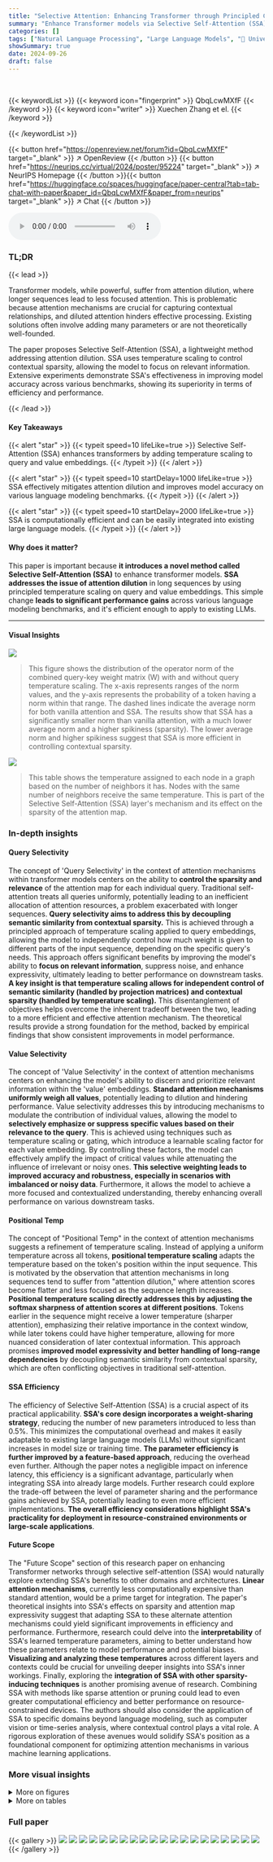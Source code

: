 ```yaml
---
title: "Selective Attention: Enhancing Transformer through Principled Context Control"
summary: "Enhance Transformer models via Selective Self-Attention (SSA), a principled context control method that boosts accuracy and efficiency."
categories: []
tags: ["Natural Language Processing", "Large Language Models", "🏢 University of Michigan",]
showSummary: true
date: 2024-09-26
draft: false
---
```


<br>

{{< keywordList >}}
{{< keyword icon="fingerprint" >}} QbqLcwMXfF {{< /keyword >}}
{{< keyword icon="writer" >}} Xuechen Zhang et el. {{< /keyword >}}
 
{{< /keywordList >}}

{{< button href="https://openreview.net/forum?id=QbqLcwMXfF" target="_blank" >}}
↗ OpenReview
{{< /button >}}
{{< button href="https://neurips.cc/virtual/2024/poster/95224" target="_blank" >}}
↗ NeurIPS Homepage
{{< /button >}}{{< button href="https://huggingface.co/spaces/huggingface/paper-central?tab=tab-chat-with-paper&paper_id=QbqLcwMXfF&paper_from=neurips" target="_blank" >}}
↗ Chat
{{< /button >}}



<audio controls>
    <source src="https://ai-paper-reviewer.com/QbqLcwMXfF/podcast.wav" type="audio/wav">
    Your browser does not support the audio element.
</audio>


### TL;DR


{{< lead >}}

Transformer models, while powerful, suffer from attention dilution, where longer sequences lead to less focused attention.  This is problematic because attention mechanisms are crucial for capturing contextual relationships, and diluted attention hinders effective processing. Existing solutions often involve adding many parameters or are not theoretically well-founded.

The paper proposes Selective Self-Attention (SSA), a lightweight method addressing attention dilution.  SSA uses temperature scaling to control contextual sparsity, allowing the model to focus on relevant information.  Extensive experiments demonstrate SSA's effectiveness in improving model accuracy across various benchmarks, showing its superiority in terms of efficiency and performance.

{{< /lead >}}


#### Key Takeaways

{{< alert "star" >}}
{{< typeit speed=10 lifeLike=true >}} Selective Self-Attention (SSA) enhances transformers by adding temperature scaling to query and value embeddings. {{< /typeit >}}
{{< /alert >}}

{{< alert "star" >}}
{{< typeit speed=10 startDelay=1000 lifeLike=true >}} SSA effectively mitigates attention dilution and improves model accuracy on various language modeling benchmarks. {{< /typeit >}}
{{< /alert >}}

{{< alert "star" >}}
{{< typeit speed=10 startDelay=2000 lifeLike=true >}} SSA is computationally efficient and can be easily integrated into existing large language models. {{< /typeit >}}
{{< /alert >}}

#### Why does it matter?
This paper is important because **it introduces a novel method called Selective Self-Attention (SSA)** to enhance transformer models.  **SSA addresses the issue of attention dilution** in long sequences by using principled temperature scaling on query and value embeddings. This simple change **leads to significant performance gains** across various language modeling benchmarks, and it's efficient enough to apply to existing LLMs.

------
#### Visual Insights



![](https://ai-paper-reviewer.com/QbqLcwMXfF/figures_4_1.jpg)

> This figure shows the distribution of the operator norm of the combined query-key weight matrix (W) with and without query temperature scaling.  The x-axis represents ranges of the norm values, and the y-axis represents the probability of a token having a norm within that range. The dashed lines indicate the average norm for both vanilla attention and SSA. The results show that SSA has a significantly smaller norm than vanilla attention, with a much lower average norm and a higher spikiness (sparsity).  The lower average norm and higher spikiness suggest that SSA is more efficient in controlling contextual sparsity.





![](https://ai-paper-reviewer.com/QbqLcwMXfF/tables_6_1.jpg)

> This table shows the temperature assigned to each node in a graph based on the number of neighbors it has.  Nodes with the same number of neighbors receive the same temperature. This is part of the Selective Self-Attention (SSA) layer's mechanism and its effect on the sparsity of the attention map.





### In-depth insights


#### Query Selectivity
The concept of 'Query Selectivity' in the context of attention mechanisms within transformer models centers on the ability to **control the sparsity and relevance** of the attention map for each individual query.  Traditional self-attention treats all queries uniformly, potentially leading to an inefficient allocation of attention resources, a problem exacerbated with longer sequences. **Query selectivity aims to address this by decoupling semantic similarity from contextual sparsity.**  This is achieved through a principled approach of temperature scaling applied to query embeddings, allowing the model to independently control how much weight is given to different parts of the input sequence, depending on the specific query's needs.  This approach offers significant benefits by improving the model's ability to **focus on relevant information**, suppress noise, and enhance expressivity, ultimately leading to better performance on downstream tasks.  **A key insight is that temperature scaling allows for independent control of semantic similarity (handled by projection matrices) and contextual sparsity (handled by temperature scaling).**  This disentanglement of objectives helps overcome the inherent tradeoff between the two, leading to a more efficient and effective attention mechanism. The theoretical results provide a strong foundation for the method, backed by empirical findings that show consistent improvements in model performance.

#### Value Selectivity
The concept of 'Value Selectivity' in the context of attention mechanisms centers on enhancing the model's ability to discern and prioritize relevant information within the 'value' embeddings.  **Standard attention mechanisms uniformly weigh all values**, potentially leading to dilution and hindering performance. Value selectivity addresses this by introducing mechanisms to modulate the contribution of individual values, allowing the model to **selectively emphasize or suppress specific values based on their relevance to the query**. This is achieved using techniques such as temperature scaling or gating, which introduce a learnable scaling factor for each value embedding. By controlling these factors, the model can effectively amplify the impact of critical values while attenuating the influence of irrelevant or noisy ones. **This selective weighting leads to improved accuracy and robustness, especially in scenarios with imbalanced or noisy data**.  Furthermore, it allows the model to achieve a more focused and contextualized understanding, thereby enhancing overall performance on various downstream tasks.

#### Positional Temp
The concept of "Positional Temp" in the context of attention mechanisms suggests a refinement of temperature scaling.  Instead of applying a uniform temperature across all tokens, **positional temperature scaling** adapts the temperature based on the token's position within the input sequence. This is motivated by the observation that attention mechanisms in long sequences tend to suffer from "attention dilution," where attention scores become flatter and less focused as the sequence length increases.  **Positional temperature scaling directly addresses this by adjusting the softmax sharpness of attention scores at different positions**.  Tokens earlier in the sequence might receive a lower temperature (sharper attention), emphasizing their relative importance in the context window, while later tokens could have higher temperature, allowing for more nuanced consideration of later contextual information.  This approach promises **improved model expressivity and better handling of long-range dependencies** by decoupling semantic similarity from contextual sparsity, which are often conflicting objectives in traditional self-attention.

#### SSA Efficiency
The efficiency of Selective Self-Attention (SSA) is a crucial aspect of its practical applicability.  **SSA's core design incorporates a weight-sharing strategy**, reducing the number of new parameters introduced to less than 0.5%. This minimizes the computational overhead and makes it easily adaptable to existing large language models (LLMs) without significant increases in model size or training time.  **The parameter efficiency is further improved by a feature-based approach**, reducing the overhead even further. Although the paper notes a negligible impact on inference latency, this efficiency is a significant advantage, particularly when integrating SSA into already large models.  Further research could explore the trade-off between the level of parameter sharing and the performance gains achieved by SSA, potentially leading to even more efficient implementations.  **The overall efficiency considerations highlight SSA's practicality for deployment in resource-constrained environments or large-scale applications**.

#### Future Scope
The "Future Scope" section of this research paper on enhancing Transformer networks through selective self-attention (SSA) would naturally explore extending SSA's benefits to other domains and architectures.  **Linear attention mechanisms**, currently less computationally expensive than standard attention, would be a prime target for integration.  The paper's theoretical insights into SSA's effects on sparsity and attention map expressivity suggest that adapting SSA to these alternate attention mechanisms could yield significant improvements in efficiency and performance.  Furthermore, research could delve into the **interpretability** of SSA's learned temperature parameters, aiming to better understand how these parameters relate to model performance and potential biases.  **Visualizing and analyzing these temperatures** across different layers and contexts could be crucial for unveiling deeper insights into SSA's inner workings.  Finally, exploring the **integration of SSA with other sparsity-inducing techniques** is another promising avenue of research.  Combining SSA with methods like sparse attention or pruning could lead to even greater computational efficiency and better performance on resource-constrained devices.  The authors should also consider the application of SSA to specific domains beyond language modeling, such as computer vision or time-series analysis, where contextual control plays a vital role.  A rigorous exploration of these avenues would solidify SSA's position as a foundational component for optimizing attention mechanisms in various machine learning applications.


### More visual insights

<details>
<summary>More on figures
</summary>


![](https://ai-paper-reviewer.com/QbqLcwMXfF/figures_5_1.jpg)

> This figure compares the performance of Selective Self-Attention (SSA) and standard self-attention in a next-token prediction task using a small vocabulary.  Subfigure (a) shows the graph representing the token transition dynamics. Subfigure (b) displays the ground-truth token transition matrix (P*). Subfigures (c) and (d) show the learned transition matrices using SSA and standard self-attention, respectively.  The results demonstrate that SSA learns a transition matrix that is sharper, closer to the ground truth, and has lower cross-entropy loss and L1 approximation error than standard self-attention.


![](https://ai-paper-reviewer.com/QbqLcwMXfF/figures_9_1.jpg)

> This figure shows a comparison of the training curves for vanilla attention and SSA (Selective Self-Attention) when fine-tuning the Llama model on the Wikitext dataset.  The x-axis represents the number of tokens processed (in millions), and the y-axis represents the perplexity (ppl), a measure of the model's performance.  The graph shows that SSA achieves comparable perplexity scores to vanilla attention but in fewer training steps, demonstrating the training speedup offered by SSA. The red arrow emphasizes the speedup by highlighting the reduced number of tokens required by SSA to reach a similar perplexity level to the vanilla model.


</details>




<details>
<summary>More on tables
</summary>


![](https://ai-paper-reviewer.com/QbqLcwMXfF/tables_7_1.jpg)
> This table presents the Mean Squared Error (MSE) risk for different methods in a denoising task. The task involves predicting a target vector using attention mechanisms. The table compares the MSE risk achieved by four different methods: Vanilla attention, Value-selective attention (the proposed method), Naive averaging, and Bayes optimal estimator.  The results highlight the superior performance of Value-selective attention in achieving a significantly lower MSE compared to the other methods, demonstrating its effectiveness in denoising.

![](https://ai-paper-reviewer.com/QbqLcwMXfF/tables_8_1.jpg)
> This table presents the results of experiments evaluating the performance of models with and without Selective Self-Attention (SSA) on various NLP benchmarks. The experiments involve both pre-training (training models from scratch) and fine-tuning (fine-tuning pre-trained models on downstream tasks).  The table shows the perplexity (ppl) and accuracy (acc) scores for several models (GPT-2, Pythia-160m, Pythia-410m, Llama, Llama3-8b) across multiple datasets (Wikitext, Lambada, Piqa, Hella, Winogrande, Arc-E, Arc-C).  Results are shown for the baseline models and models with SSA (both with and without weight sharing). Lower perplexity indicates better performance on language modeling, while higher accuracy indicates better performance on downstream classification tasks. The results demonstrate that SSA consistently improves model performance, even when using a weight-sharing strategy for parameter efficiency.

![](https://ai-paper-reviewer.com/QbqLcwMXfF/tables_9_1.jpg)
> This table presents the results of passkey retrieval experiments using different models.  It shows the original performance of two models (Pythia-160m and Llama) on a passkey retrieval task, then compares those results to the performance of the same models after incorporating the proposed Selective Self-Attention (SSA) layer, both with and without a weight-sharing strategy. The passkey retrieval task measures a model's ability to locate a specific five-digit number within a larger body of text.  The results demonstrate a significant improvement in performance after incorporating SSA.

![](https://ai-paper-reviewer.com/QbqLcwMXfF/tables_14_1.jpg)
> This table presents the results of fine-tuning various language models (Pythia and GPT2) on the Wikitext dataset.  The 'Baseline' row shows the performance of the standard model. Subsequent rows show the impact of selectively applying temperature scaling to different components of the attention mechanism: the queries (Q), keys (K), and values (V). Each row indicates the model's performance after modifying the specified components. The table helps to demonstrate the individual and combined effects of applying temperature scaling to these components on the models’ performance.

![](https://ai-paper-reviewer.com/QbqLcwMXfF/tables_15_1.jpg)
> This table presents the results of an ablation study investigating the impact of token-aware and position-aware temperature scaling on the Pythia and GPT-2 language models.  The 'vanilla' column shows the baseline performance without temperature scaling.  Subsequent columns show the performance when applying only position-aware scaling (τpos), only token-aware scaling (τtok), both position-aware and token-aware scaling (τpos + τtok), and various combinations thereof, applied separately to the query (q) and value (v) components of the self-attention mechanism. The perplexity (ppl) scores are reported for the Wikitext dataset.

![](https://ai-paper-reviewer.com/QbqLcwMXfF/tables_15_2.jpg)
> This table presents the results of experiments conducted on various language models (GPT-2, Pythia-160m, Pythia-410m, Llama, Llama3-8b) for both fine-tuning and pre-training tasks.  The models were evaluated on several benchmarks (Wikitext, Lambada, Piqa, Hella, Winogrande, Arc-E, Arc-C), and the performance is measured using perplexity (ppl) and accuracy (acc).  Lower perplexity values indicate better performance in language modeling, while higher accuracy indicates better performance in downstream tasks. The table also includes results for variants of the models incorporating the Selective Self-Attention (SSA) mechanism and those employing a weight-sharing strategy to reduce computational overhead.

![](https://ai-paper-reviewer.com/QbqLcwMXfF/tables_16_1.jpg)
> This table compares the performance of different temperature scaling strategies on the Pythia model, including the vanilla self-attention mechanism, Yarn's method, Constant, Frequency, and SSA.  The results are perplexity scores on the Wikitext dataset, showing that SSA achieves the lowest perplexity.

</details>




### Full paper

{{< gallery >}}
<img src="https://ai-paper-reviewer.com/QbqLcwMXfF/1.png" class="grid-w50 md:grid-w33 xl:grid-w25" />
<img src="https://ai-paper-reviewer.com/QbqLcwMXfF/2.png" class="grid-w50 md:grid-w33 xl:grid-w25" />
<img src="https://ai-paper-reviewer.com/QbqLcwMXfF/3.png" class="grid-w50 md:grid-w33 xl:grid-w25" />
<img src="https://ai-paper-reviewer.com/QbqLcwMXfF/4.png" class="grid-w50 md:grid-w33 xl:grid-w25" />
<img src="https://ai-paper-reviewer.com/QbqLcwMXfF/5.png" class="grid-w50 md:grid-w33 xl:grid-w25" />
<img src="https://ai-paper-reviewer.com/QbqLcwMXfF/6.png" class="grid-w50 md:grid-w33 xl:grid-w25" />
<img src="https://ai-paper-reviewer.com/QbqLcwMXfF/7.png" class="grid-w50 md:grid-w33 xl:grid-w25" />
<img src="https://ai-paper-reviewer.com/QbqLcwMXfF/8.png" class="grid-w50 md:grid-w33 xl:grid-w25" />
<img src="https://ai-paper-reviewer.com/QbqLcwMXfF/9.png" class="grid-w50 md:grid-w33 xl:grid-w25" />
<img src="https://ai-paper-reviewer.com/QbqLcwMXfF/10.png" class="grid-w50 md:grid-w33 xl:grid-w25" />
<img src="https://ai-paper-reviewer.com/QbqLcwMXfF/11.png" class="grid-w50 md:grid-w33 xl:grid-w25" />
<img src="https://ai-paper-reviewer.com/QbqLcwMXfF/12.png" class="grid-w50 md:grid-w33 xl:grid-w25" />
<img src="https://ai-paper-reviewer.com/QbqLcwMXfF/13.png" class="grid-w50 md:grid-w33 xl:grid-w25" />
<img src="https://ai-paper-reviewer.com/QbqLcwMXfF/14.png" class="grid-w50 md:grid-w33 xl:grid-w25" />
<img src="https://ai-paper-reviewer.com/QbqLcwMXfF/15.png" class="grid-w50 md:grid-w33 xl:grid-w25" />
<img src="https://ai-paper-reviewer.com/QbqLcwMXfF/16.png" class="grid-w50 md:grid-w33 xl:grid-w25" />
<img src="https://ai-paper-reviewer.com/QbqLcwMXfF/17.png" class="grid-w50 md:grid-w33 xl:grid-w25" />
<img src="https://ai-paper-reviewer.com/QbqLcwMXfF/18.png" class="grid-w50 md:grid-w33 xl:grid-w25" />
<img src="https://ai-paper-reviewer.com/QbqLcwMXfF/19.png" class="grid-w50 md:grid-w33 xl:grid-w25" />
<img src="https://ai-paper-reviewer.com/QbqLcwMXfF/20.png" class="grid-w50 md:grid-w33 xl:grid-w25" />
{{< /gallery >}}